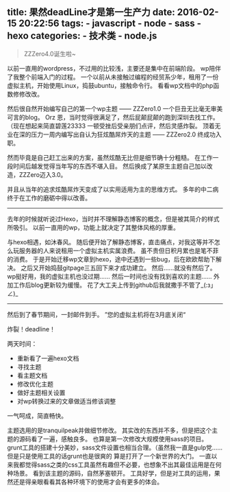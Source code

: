 title: 果然deadLine才是第一生产力
date: 2016-02-15 20:22:56
tags:
    - javascript
    - node
    - sass
    - hexo
categories:
    - 技术类
    - node.js
---

> ZZZero4.0诞生啦~

以前一直用的wordpress，不过用的比较浅，主要还是集中在前端阶段。
wp陪伴了我整个前端入门的过程。
一个以前从未接触过编程的经贸系少年，租用了一份虚拟主机，开始使用Linux，捣鼓ubuntu，接触命令行。
看看wp文档中的php函数修修改改。
<!-- more -->
然后很自然开始编写自己的第一个wp主题 —— ZZZero1.0
一个巨丑无比毫无审美可言的blog。 Orz
恩，当时觉得很满足了，然后屁颠屁颠的跑到深圳去找工作。（现在想起来简直碧莲23333
一顿受挫后受亲朋们点评，然后灵感炸裂。
顶着无业在深的压力一周内编写出自认为狂炫酷屌炸天的主题 —— ZZZero2.0
终成功入职。

然而毕竟是自己赶工出来的方案，虽然炫酷无比但是细节确十分粗糙。
在工作一段时间后越发觉得当年写的东西不堪入目。
然后换成了某原生主题自己加以改造，ZZZero迈入3.0。

并且从当年的追求炫酷屌炸天变成了以实用适用为主的思维方式。
多年的中二病终于在工作的磨砺中得以改善。

***

去年的时候就听说过Hexo，当时并不理解静态博客的概念，但是被其简介的样式所吸引。
以前一直用的wp，功能上就决定了其整体风格的厚重。

与hexo相遇，如沐春风。
随后便开始了解静态博客，直击痛点，对我这等并不怎么玩服务器的人来说租用一个虚拟主机实属浪费。
虽不贵但日积月累也是笔不菲的消费。
于是开始迁移wp文章到hexo，途中还遇到一些bug，后在欧欧帮助下解决。
之后又开始捣鼓gitpage三五回下来才成功建立。
然后……就没有然后了。
wp挺好用，我的虚拟主机也没过期…… 然后一时间也没有找到喜欢的主题……
外加工作后blog更新较为缓慢。
花了大工夫上传到github后我就撒手不管了_(:з」∠)_

***

然后到了春节期间，一封邮件到手。
”您的虚拟主机将在3月底关闭“

炸裂！deadline！

两天时间：
* 重新看了一遍hexo文档
* 寻找主题
* 看主题文档
* 修改优化主题
* 做好主题相关设置
* 对wp转换过来的文章做适当修该调整

一气呵成，简直畅快。

主题选用的是tranquilpeak并做细节修改。
其实改的东西并不多，但是把这个主题的源码看了一遍，感触良多。
也算是第一次修改大规模使用sass的项目。
grunt工具的搭建十分美妙，sass文件设置也相当合理。（虽然我一直是gulp党……但是只是使用工具的话grunt也是很爽的
算是打开了一个新世界的大门。
一直以来我都觉得sass之类的css工具虽然有趣但不必要，也想象不出其最佳运用是在何种场景。
看到该主题的源码，自然茅塞顿开。
工具好学，但是对工具的运用，果然还是得亲眼看看其各种环境下的使用才会有更多的体会。
